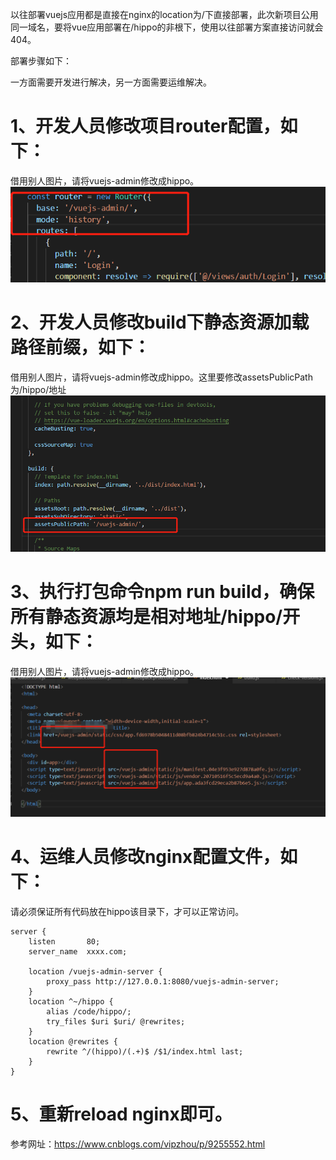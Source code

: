 以往部署vuejs应用都是直接在nginx的location为/下直接部署，此次新项目公用同一域名，要将vue应用部署在/hippo的非根下，使用以往部署方案直接访问就会404。  

部署步骤如下：  

一方面需要开发进行解决，另一方面需要运维解决。  

# 1、开发人员修改项目router配置，如下：
借用别人图片，请将vuejs-admin修改成hippo。    
![图片alt](https://github.com/MorningBorn/Document/blob/master/images/1.png?raw=true)
# 2、开发人员修改build下静态资源加载路径前缀，如下：
借用别人图片，请将vuejs-admin修改成hippo。这里要修改assetsPublicPath为/hippo/地址  
![图片alt](https://github.com/MorningBorn/Document/blob/master/images/2.png?raw=true)


# 3、执行打包命令npm run build，确保所有静态资源均是相对地址/hippo/开头，如下：
借用别人图片，请将vuejs-admin修改成hippo。  
![图片alt](https://github.com/MorningBorn/Document/blob/master/images/3.png?raw=true)


# 4、运维人员修改nginx配置文件，如下：

请必须保证所有代码放在hippo该目录下，才可以正常访问。
```
server {
    listen       80;
    server_name  xxxx.com;
 
    location /vuejs-admin-server {
        proxy_pass http://127.0.0.1:8080/vuejs-admin-server;
    }
    location ^~/hippo {
        alias /code/hippo/;
        try_files $uri $uri/ @rewrites;
    }
    location @rewrites {
        rewrite ^/(hippo)/(.+)$ /$1/index.html last;
    }
}
```
# 5、重新reload nginx即可。
参考网址：https://www.cnblogs.com/vipzhou/p/9255552.html
